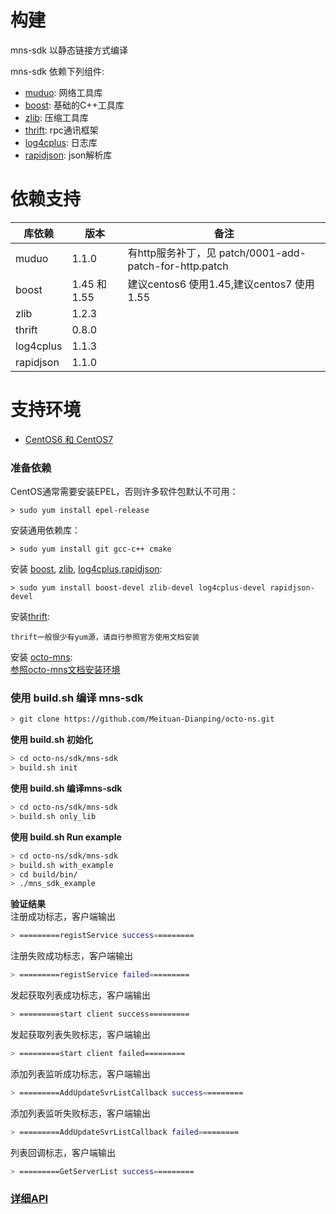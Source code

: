 # 构建

mns-sdk 以静态链接方式编译

mns-sdk 依赖下列组件:

* [muduo](https://github.com/chenshuo/muduo): 网络工具库
* [boost](https://github.com/boostorg/boost): 基础的C++工具库
* [zlib](https://github.com/madler/zlib): 压缩工具库
* [thrift](https://github.com/apache/thrift): rpc通讯框架
* [log4cplus](https://github.com/log4cplus/log4cplus): 日志库
* [rapidjson](https://github.com/Tencent/rapidjson): json解析库

# 依赖支持

| 库依赖 | 版本 | 备注 |
| ------ | ------ | ------ |
| muduo | 1.1.0 | 有http服务补丁，见 patch/0001-add-patch-for-http.patch |
| boost | 1.45 和 1.55 | 建议centos6 使用1.45,建议centos7 使用1.55  |
| zlib | 1.2.3 |  |
| thrift | 0.8.0 |  |
| log4cplus | 1.1.3 |  |
| rapidjson | 1.1.0 |  |

# 支持环境

* [CentOS6 和 CentOS7](https://www.centos.org/)

### 准备依赖


CentOS通常需要安装EPEL，否则许多软件包默认不可用： 
 
```shell
> sudo yum install epel-release
```

安装通用依赖库： 
 
```shell
> sudo yum install git gcc-c++ cmake
```

安装 [boost](https://github.com/boostorg/boost), [zlib](https://github.com/madler/zlib), [log4cplus](https://github.com/log4cplus/log4cplus),[rapidjson](https://github.com/Tencent/rapidjson):

```shell
> sudo yum install boost-devel zlib-devel log4cplus-devel rapidjson-devel
```

安装[thrift](https://github.com/apache/thrift):  

```shell
thrift一般很少有yum源，请自行参照官方使用文档安装
```

安装 [octo-mns]():  
[参照octo-mns文档安装环境](./../../docs/ns-quick-start.md)


### 使用 build.sh 编译 mns-sdk 
```bash 
> git clone https://github.com/Meituan-Dianping/octo-ns.git
```

**使用 build.sh 初始化**  

```bash 
> cd octo-ns/sdk/mns-sdk
> build.sh init  
``` 

**使用 build.sh 编译mns-sdk**

```bash 
> cd octo-ns/sdk/mns-sdk
> build.sh only_lib
```  

**使用 build.sh Run example**  

```bash 
> cd octo-ns/sdk/mns-sdk
> build.sh with_example  
> cd build/bin/  
> ./mns_sdk_example
``` 

**验证结果**  
注册成功标志，客户端输出

```bash 
> =========registService success=========  
```

注册失败成功标志，客户端输出       

```bash 
> =========registService failed=========  
```   

 
发起获取列表成功标志，客户端输出   
    
```bash 
> =========start client success========= 
```  
  
发起获取列表失败标志，客户端输出 
  
```bash 
> =========start client failed========= 
```
  
添加列表监听成功标志，客户端输出   

```bash 
> =========AddUpdateSvrListCallback success=========
```  
  
添加列表监听失败标志，客户端输出  

```bash 
> =========AddUpdateSvrListCallback failed========= 
``` 

列表回调标志，客户端输出   

```bash 
> =========GetServerList success=========      
```


### [详细API](docs/mns_sdk_api.md)
 


